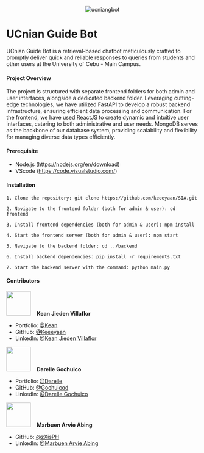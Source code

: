 
<div align='center'>
  
![ucniangbot](https://github.com/Keeeyaan/SIA/assets/62949724/184b05cc-cb4b-492b-9f66-982ec3ea0966)

</div>

# UCnian Guide Bot

UCnian Guide Bot is a retrieval-based chatbot meticulously crafted to promptly deliver quick and reliable responses to queries from students and other users at the University of Cebu - Main Campus.

#### Project Overview  

The project is structured with separate frontend folders for both admin and user interfaces, alongside a dedicated backend folder. Leveraging cutting-edge technologies, we have utilized FastAPI to develop a robust backend infrastructure, ensuring efficient data processing and communication. For the frontend, we have used ReactJS to create dynamic and intuitive user interfaces, catering to both administrative and user needs. MongoDB serves as the backbone of our database system, providing scalability and flexibility for managing diverse data types efficiently.

#### Prerequisite
- Node.js (https://nodejs.org/en/download)
- VScode (https://code.visualstudio.com/)

#### Installation

```
1. Clone the repository: git clone https://github.com/keeeyaan/SIA.git  

2. Navigate to the frontend folder (both for admin & user): cd frontend  

3. Install frontend dependencies (both for admin & user): npm install  

4. Start the frontend server (both for admin & user): npm start

5. Navigate to the backend folder: cd ../backend  

6. Install backend dependencies: pip install -r requirements.txt  

7. Start the backend server with the command: python main.py
```

#### Contributors

<p align="left">
    <kbd><img width="64" height="64"  src="https://avatars.githubusercontent.com/u/62949724?v=4"></kbd>&nbsp;&nbsp;&nbsp;&nbsp;<b>Kean Jieden Villaflor</b>&nbsp;&nbsp;
</p>

- Portfolio: [@Kean](https://keanvillaflor.com)
- GitHub: [@Keeeyaan](https://github.com/Keeeyaan)
- LinkedIn: [@Kean Jieden Villaflor](https://www.linkedin.com/in/kean-jieden-villaflor/)


<p align="left">
    <kbd><img width="64" height="64"  src="https://avatars.githubusercontent.com/u/71744890?v=4"></kbd>&nbsp;&nbsp;&nbsp;&nbsp;<b>Darelle Gochuico</b>&nbsp;&nbsp;
</p>

- Portfolio: [@Darelle](https://gochuicod.github.io/portfolio/)
- GitHub: [@Gochuicod](https://github.com/gochuicod)
- LinkedIn: [@Darelle Gochuico](https://www.linkedin.com/in/gochuicod)

<p align="left">
    <kbd><img width="64" height="64"  src='https://avatars.githubusercontent.com/u/89641155?v=4'></kbd>&nbsp;&nbsp;&nbsp;&nbsp;<b>Marbuen Arvie Abing</b>&nbsp;&nbsp;
</p>

- GitHub: [@zXisPH](https://github.com/zXisPH)
- LinkedIn: [@Marbuen Arvie Abing](https://www.linkedin.com/in/marbuen-abing/)
